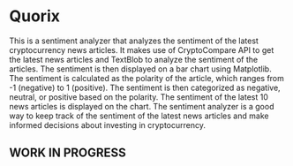 # Quorix

This is a sentiment analyzer that analyzes the sentiment of the latest cryptocurrency news articles. It makes use of CryptoCompare API to get the latest news articles and TextBlob to analyze the sentiment of the articles. The sentiment is then displayed on a bar chart using Matplotlib. The sentiment is calculated as the polarity of the article, which ranges from -1 (negative) to 1 (positive). The sentiment is then categorized as negative, neutral, or positive based on the polarity. The sentiment of the latest 10 news articles is displayed on the chart. The sentiment analyzer is a good way to keep track of the sentiment of the latest news articles and make informed decisions about investing in cryptocurrency.

## WORK IN PROGRESS
